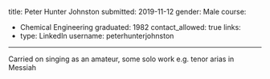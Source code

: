 title: Peter Hunter Johnston 
submitted: 2019-11-12
gender: Male
course:
  - Chemical Engineering
graduated: 1982
contact_allowed: true
links:
  - type: LinkedIn
    username: peterhunterjohnston
--- 

Carried on singing as an amateur, some solo work e.g. tenor arias in Messiah